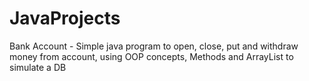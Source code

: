# JavaProjects
Bank Account - Simple java program to open, close, put and withdraw money from account, using OOP concepts, Methods and ArrayList to simulate a DB
